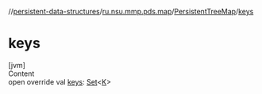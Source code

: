 //[persistent-data-structures](../../index.md)/[ru.nsu.mmp.pds.map](../index.md)/[PersistentTreeMap](index.md)/[keys](keys.md)



# keys  
[jvm]  
Content  
open override val [keys](keys.md): [Set](https://kotlinlang.org/api/latest/jvm/stdlib/kotlin.collections/-set/index.html)<[K](index.md)>  



